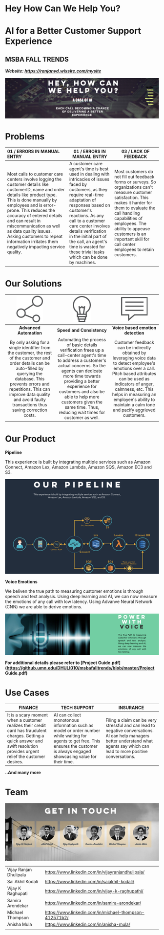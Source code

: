 # Hey How Can We Help You? 
# AI for a Better Customer Support Experience

## MSBA FALL TRENDS 

***Website: https://ranjanvd.wixsite.com/mysite***

<img src="./images/Welcome Screen.jpg" >



# Problems

| **01 / ERRORS IN MANUAL ENTRY**                              | 01 / ERRORS IN MANUAL ENTRY                                  | 03 / LACK OF FEEDBACK                                        |
| :----------------------------------------------------------- | ------------------------------------------------------------ | ------------------------------------------------------------ |
| Most calls to customer care centers involve logging the customer details like customerID, name and order details like product type. This is done manually by employees and is error-prone. This reduces the accuracy of entered details and can result in miscommunication as well as data quality issues. Asking customers to repeat information irritates them negatively impacting service quality. | A customer care agent's time is best used in dealing with intricacies of issues faced by customers, as they require real-time adaptation of responses based on customer's reactions. As any call to a customer care center involves details verification in the initial part of the call, an agent's time is wasted for these trivial tasks which can be done by machines. | Most customers do not fill out feedback forms or surveys. So organizations can't measure customer satisfaction. This makes it harder for them to evaluate the call handling capabilities of employees. The ability to appease customers is an important skill for call center employees to retain customers. |



# Our Solutions

| <img src="./images/icons/advance.png" alt="advance" style="zoom:67%; align=center" /> | <img src="./images/icons/buld.png" alt="buld" style="zoom:67%;"/> | <img src="./images/icons/voice.png" alt="voice" style="zoom:67%;" /> |
| :----------------------------------------------------------: | :----------------------------------------------------------: | :----------------------------------------------------------: |
|                   **Advanced Automation**                    |                  **Speed and Consistency**                   |              **Voice based emotion detection**               |
| By only asking for a single identifier from the customer, the rest of the customer and order details can be auto-filled by querying the database. This prevents errors and repetitions. This can improve data quality and avoid faulty transactions thus saving correction costs. | Automating the process of basic details verification frees up a call-center agent's time to address a customer's actual concerns. So the agents can dedicate more time towards providing a better experience for customers and also be able to help more customers given the same time. Thus, reducing wait times for customer as well. | Customer feedback can be indirectly obtained by leveraging voice data to detect employee's emotions over a call. Pitch based attributes can be used as indicators of anger, calmness, etc. This helps in measuring an employee's ability to maintain a calm tone and pacify aggrieved customers. |



# Our Product

**Pipeline**

This experience is built by integrating multiple services such as Amazon Connect, Amazon Lex, Amazon Lambda, Amazon SQS, Amazon EC3 and S3. 

![pipeline](./images/pipeline.png)



**Voice Emotions**

We beliven the true path to measuring customer emotions is through speech and text analysis. Using deep learning and AI, we can now measure the emotions of any call with low latency. Using Advanve Neural Network (CNN) we are able to derive emotions. 

![powervoice](./images/powervoice.jpg)

**For additional details please refer to [Project Guide.pdf](https://github.umn.edu/DHULI010/msbafalltrends/blob/master/Project Guide.pdf)**

# Use Cases

| **FINANCE**                                                  | **TECH SUPPORT**                                             | **INSURANCE**                                                |
| ------------------------------------------------------------ | ------------------------------------------------------------ | ------------------------------------------------------------ |
| It is a scary moment when a customer realizes their credit card has fraudulent charges. Getting a quick answer and swift resolution provides urgent relief the customer desires. | AI can collect monotonous information such as model or order number while waiting for agents to get free. This ensures the customer is always engaged showcasing value for their time. | Filing a claim can be very stressful and can lead to negative conversations. AI can help managers better understand what agents say which can lead to more positive conversations. |

**..And many more**

# Team

![contact](./images/contact.jpg)

|                        |                                                        |
| ---------------------- | ------------------------------------------------------ |
| Vijay Ranjan Dhulipala | https://www.linkedin.com/in/vijayranjandhulipala/      |
| Sai Akhil Kodali       | https://www.linkedin.com/in/saiakhil-kodali/           |
| Vijay K Raghupati      | https://www.linkedin.com/in/vijay-k-raghupathi/        |
| Samira Arondekar       | https://www.linkedin.com/in/samira-arondekar/          |
| Michael Thompson       | https://www.linkedin.com/in/michael-thompson-412571b2/ |
| Anisha Mula            | https://www.linkedin.com/in/anisha-mula/               |
|                        |                                                        |


